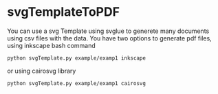 # svgTemplateToPDF
You can use a svg Template using svglue to generete many documents using csv files with the data.
You have two options to generate pdf files, using inkscape bash command
```
python svgTemplate.py example/examp1 inkscape
```
 or using cairosvg library
```
python svgTemplate.py example/examp1 cairosvg
```

